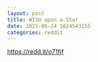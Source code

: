 ```yaml
--- 
layout: post 
title: WISH upon a Star 
date: 2021-06-24 1624543155 
categories: reddit 
--- 
```

https://redd.it/o71fjf